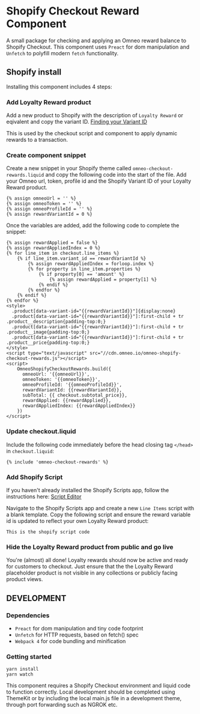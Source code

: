 # Shopify Checkout Reward Component
A small package for checking and applying an Omneo reward balance to Shopify Checkout. This component uses `Preact` for dom manipulation and `Unfetch` to polyfill modern `fetch` functionality.

## Shopify install
Installing this component includes 4 steps:

### Add Loyalty Reward product
Add a new product to Shopify with the description of `Loyalty Reward` or eqivalent and copy the variant ID. [Finding your Variant ID](https://help.shopify.com/themes/customization/products/variants/find-variant-id)

This is used by the checkout script and component to apply dynamic rewards to a transaction.

### Create component snippet
Create a new snippet in your Shopify theme called `omneo-checkout-rewards.liquid` and copy the following code into the start of the file. Add your Omneo url, token, profile id and the Shopify Variant ID of your Loyalty Reward product.
```
{% assign omneoUrl = '' %}
{% assign omneoToken = '' %}
{% assign omneoProfileId = '' %}
{% assign rewardVariantId = 0 %}
```
Once the variables are added, add the following code to complete the snippet:
```
{% assign rewardApplied = false %}
{% assign rewardAppliedIndex = 0 %}
{% for line_item in checkout.line_items %}
  	{% if line_item.variant_id == rewardVariantId %}
		{% assign rewardAppliedIndex = forloop.index %}
		{% for property in line_item.properties %}
			{% if property[0] == 'amount' %}
				{% assign rewardApplied = property[1] %}
			{% endif %}
		{% endfor %}
    {% endif %}
{% endfor %}
<style>
  .product[data-variant-id="{{rewardVariantId}}"]{display:none}
  .product[data-variant-id="{{rewardVariantId}}"]:first-child + tr .product__description{padding-top:0;}
  .product[data-variant-id="{{rewardVariantId}}"]:first-child + tr .product__image{padding-top:0;}
  .product[data-variant-id="{{rewardVariantId}}"]:first-child + tr .product__price{padding-top:0;}
</style>
<script type="text/javascript" src="//cdn.omneo.io/omneo-shopify-checkout-rewards.js"></script>
<script>
	OmneoShopifyCheckoutRewards.build({
      omneoUrl: '{{omneoUrl}}',
      omneoToken: '{{omneoToken}}',
      omneoProfileId: '{{omneoProfileId}}',
      rewardVariantId: {{rewardVariantId}},
      subTotal: {{ checkout.subtotal_price}},
      rewardApplied: {{rewardApplied}},
      rewardAppliedIndex: {{rewardAppliedIndex}}
    })    
</script>
```

### Update checkout.liquid
Include the following code immediately before the head closing tag `</head>` in `checkout.liquid`:
```
{% include 'omneo-checkout-rewards' %}
```

### Add Shopify Script
If you haven't already installed the Shopify Scripts app, follow the instructions here: [Script Editor](https://apps.shopify.com/script-editor)

Navigate to the Shopify Scripts app and create a new `Line Items` script with a blank template. Copy the following script and ensure the reward variable id is updated to reflect your own Loyalty Reward product:

```
This is the shopify script code
```

### Hide the Loyalty Reward product from public and go live
You're (almost) all done! Loyalty rewards should now be active and ready for customers to checkout. Just ensure that the the Loyalty Reward placeholder product is not visible in any collections or publicly facing product views.

## DEVELOPMENT
### Dependencies
* `Preact` for dom manipulation and tiny code footprint
* `Unfetch` for HTTP requests, based on fetch() spec
* `Webpack 4` for code bundling and minification

### Getting started
```
yarn install
yarn watch
```
This component requires a Shopify Checkout environment and liquid code to function correctly. Local development should be completed using ThemeKit or by including the local main.js file in a development theme, through port forwarding such as NGROK etc.



